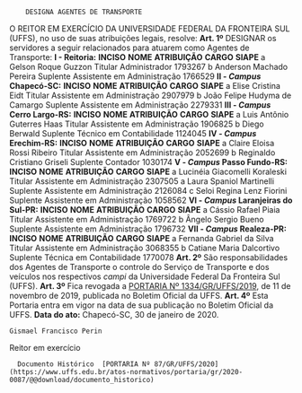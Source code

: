         DESIGNA AGENTES DE TRANSPORTE  

 O REITOR EM EXERCÍCIO DA UNIVERSIDADE FEDERAL DA FRONTEIRA SUL (UFFS), no uso de suas atribuições legais, resolve:   **Art. 1º**  DESIGNAR os servidores a seguir relacionados para atuarem como Agentes de Transporte: **I - Reitoria:**      **INCISO**   **NOME**   **ATRIBUIÇÃO**   **CARGO**   **SIAPE**     a   Gelson Roque Guzzon   Titular   Administrador   1793267     b   Anderson Machado Pereira   Suplente   Assistente em Administração   1766529     **II - *Campus*  Chapecó-SC:**      **INCISO**   **NOME**   **ATRIBUIÇÃO**   **CARGO**   **SIAPE**     a   Elise Cristina Eidt   Titular   Assistente em Administração   2907979     b   João Felipe Hudyma de Camargo   Suplente   Assistente em Administração   2279331     **III - *Campus*  Cerro Largo-RS:**      **INCISO**   **NOME**   **ATRIBUIÇÃO**   **CARGO**   **SIAPE**     a   Luis Antônio Guterres Haas   Titular   Assistente em Administração   1906825     b   Diego Berwald   Suplente   Técnico em Contabilidade   1124045     **IV - *Campus*  Erechim-RS:**      **INCISO**   **NOME**   **ATRIBUIÇÃO**   **CARGO**   **SIAPE**     a  Claire Eloisa Rossi Ribeiro  Titular   Assistente em Administração   2052699     b   Reginaldo Cristiano Griseli   Suplente   Contador   1030174     **V - *Campus*  Passo Fundo-RS:**      **INCISO**   **NOME**   **ATRIBUIÇÃO**   **CARGO**   **SIAPE**     a   Lucinéia Giacomelli Koraleski   Titular   Assistente em Administração   2307505     a   Laura Spaniol Martinelli   Suplente   Assistente em Administração   2126084     c   Seloi Regina Lenz Fiorini   Suplente   Assistente em Administração   1058562     **VI - *Campus*  Laranjeiras do Sul-PR:**      **INCISO**   **NOME**   **ATRIBUIÇÃO**   **CARGO**   **SIAPE**     a  Cássio Rafael Piaia  Titular   Assistente em Administração   1769722     b   Ângelo Sergio Bueno   Suplente   Assistente em Administração   1796732     **VII - *Campus*  Realeza-PR:**      **INCISO**   **NOME**   **ATRIBUIÇÃO**   **CARGO**   **SIAPE**     a   Fernanda Gabriel da Silva   Titular   Assistente em Administração   3068355     b   Catiane Maria Dalcortivo   Suplente   Técnica em Contabilidade   1770078       **Art. 2º**  São responsabilidades dos Agentes de Transporte o controle do Serviço de Transporte e dos veículos nos respectivos *campi*  da Universidade Federal Da Fronteira Sul (UFFS).   **Art. 3º**  Fica revogada a [PORTARIA Nº 1334/GR/UFFS/2019](https://www.uffs.edu.br/atos-normativos/portaria/gr/2019-1334), de 11 de novembro de 2019, publicada no Boletim Oficial da UFFS.   **Art. 4º**  Esta Portaria entra em vigor na data de sua publicação no Boletim Oficial da UFFS.        **Data do ato:** Chapecó-SC, 30 de janeiro de 2020.   
 

    Gismael Francisco Perin   
 Reitor em exercício 

      Documento Histórico  [PORTARIA Nº 87/GR/UFFS/2020](https://www.uffs.edu.br/atos-normativos/portaria/gr/2020-0087/@@download/documento_historico)     
      